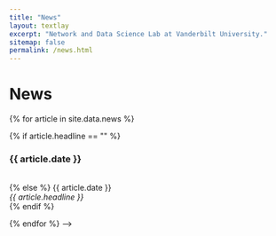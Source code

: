```yaml
---
title: "News"
layout: textlay
excerpt: "Network and Data Science Lab at Vanderbilt University."
sitemap: false
permalink: /news.html
---
```


# News

<!--
{% for article in site.data.news %}
<p>{{ article.date }} <br>
<em>{{ article.headline }}</em></p>
{% endfor %}
-->

{% for article in site.data.news %}

{% if article.headline == "" %}
  <h3>{{ article.date }}</h3><br>
{% else %}
  {{ article.date }}<br>
  <em>{{ article.headline }}</em><br>
{% endif %}
</br>

{% endfor %}
-->
